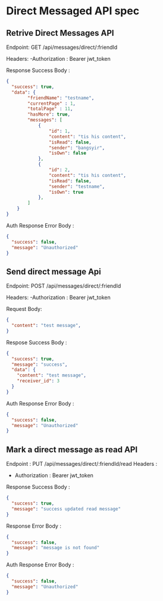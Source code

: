 # Direct Messaged API spec

## Retrive Direct Messages API

Endpoint: GET /api/messages/direct/:friendId

Headers:
-Authorization : Bearer jwt_token

Response Success Body :

```json
{
  "success": true,
  "data": {
        "friendName": "testname",
        "currentPage" : 1,
        "totalPage" : 11,
        "hasMore": true,
        "messages": [
            {
                "id": 1,
                "content": "tis his content",
                "isRead": false,
                "sender": "bangsyir",
                "isOwn": false 
            },
            {
                "id": 2,
                "content": "tis his content",
                "isRead": false,
                "sender": "testname",
                "isOwn": true 
            },
        ]
    }
}
```

Auth Response Error Body :

```json
{
  "success": false,
  "message": "Unauthorized"
}
```

## Send direct message Api

Endpoint: POST /api/messages/direct/:friendId

Headers:
-Authorization : Bearer jwt_token

Request Body:

```json
{
  "content": "test message",
}
```

Respose Success Body :

```json
{
  "success": true,
  "message": "success",
  "data": {
    "content": "test message",
    "receiver_id": 3
  }
}
```

Auth Response Error Body :

```json
{
  "success": false,
  "message": "Unauthorized"
}
```

## Mark a direct message as read API

Endpoint : PUT /api/messages/direct/:friendId/read
Headers :

- Authorization : Bearer jwt_token

Response Success Body :

```json
{
  "success": true,
  "message": "success updated read message"
}
```

Response Error Body :

```json
{
  "success": false,
  "message": "message is not found"
}
```

Auth Response Error Body :

```json
{
  "success": false,
  "message": "Unauthorized"
}
```

